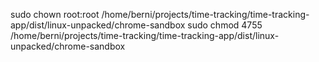 sudo chown root:root /home/berni/projects/time-tracking/time-tracking-app/dist/linux-unpacked/chrome-sandbox
sudo chmod 4755 /home/berni/projects/time-tracking/time-tracking-app/dist/linux-unpacked/chrome-sandbox
